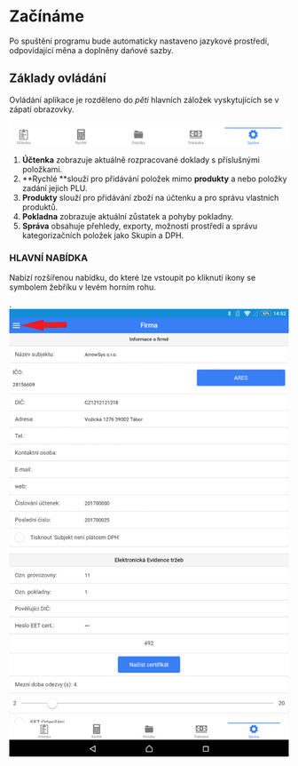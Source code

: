 # Začínáme

Po spuštění programu bude automaticky nastaveno jazykové prostředí, odpovídající měna a doplněny dańové sazby.

## Základy ovládání

Ovládání aplikace je rozděleno do _pěti_ hlavních záložek vyskytujících se v zápatí obrazovky.

![](/assets/5.png)

1. **Účtenka** zobrazuje aktuálně rozpracované doklady s příslušnými položkami.
2. **Rychlé **slouží pro přidávání položek mimo **produkty** a nebo položky zadání jejich PLU.
3. **Produkty** slouží pro přidávání zboží na účtenku a pro správu vlastních produktů.
4. **Pokladna** zobrazuje aktuální zůstatek a pohyby pokladny.
5. **Správa** obsahuje přehledy, exporty, možnosti prostředí a správu kategorizačních položek jako Skupin a DPH.

### HLAVNÍ NABÍDKA

Nabízí rozšířenou nabídku, do které lze vstoupit po kliknutí ikony se symbolem žebříku v levém horním rohu.

.![](/assets/firma++.png)


